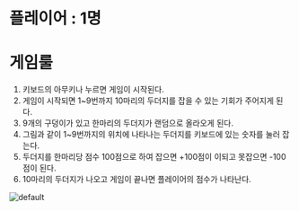 # 플레이어 : 1명

# 게임룰 

1. 키보드의 아무키나 누르면 게임이 시작된다.
2. 게임이 시작되면 1~9번까지 10마리의 두더지를 잡을 수 있는 기회가 주어지게 된다.
3. 9개의 구덩이가 있고  한마리의 두더지가 랜덤으로 올라오게 된다.
4. 그림과 같이 1~9번까지의 위치에 나타나는 두더지를 키보드에 있는 숫자를 눌러 잡는다. 
5. 두더지를 한마리당 점수 100점으로 하여 잡으면 +100점이 이되고 못잡으면 -100점이 된다. 
6. 10마리의 두더지가 나오고 게임이 끝나면 플레이어의 점수가 나타난다.


![default](https://user-images.githubusercontent.com/42165228/44080734-e4a29dc8-9fe7-11e8-998b-2a98234269d2.PNG)

